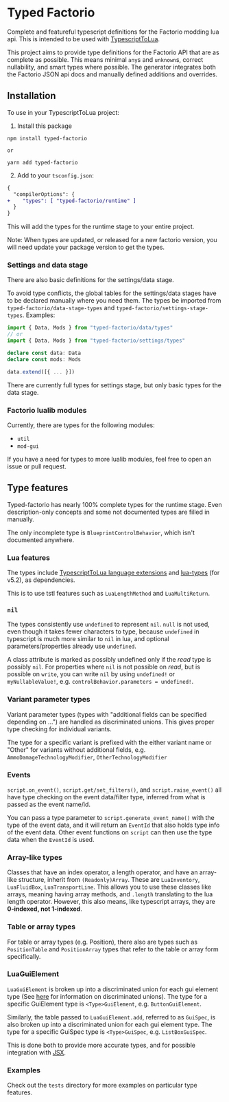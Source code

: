 # Typed Factorio

Complete and featureful typescript definitions for the Factorio modding lua api. This is intended to be used with [TypescriptToLua](https://typescripttolua.github.io/).

This project aims to provide type definitions for the Factorio API that are as complete as possible. This means minimal `any`s and `unknown`s, correct nullability, and smart types where possible. The generator integrates both the Factorio JSON api docs and manually defined additions and overrides.

## Installation

To use in your TypescriptToLua project:

1. Install this package

```
npm install typed-factorio

or

yarn add typed-factorio
```

2. Add to your `tsconfig.json`:

```diff
{
  "compilerOptions": {
+    "types": [ "typed-factorio/runtime" ]
  }
}
```

This will add the types for the runtime stage to your entire project.

Note: When types are updated, or released for a new factorio version, you will need update your package version to get the types.

### Settings and data stage

There are also basic definitions for the settings/data stage.

To avoid type conflicts, the global tables for the settings/data stages have to be declared manually where you need them. The types be imported from `typed-factorio/data-stage-types` and `typed-factorio/settings-stage-types`. Examples:

```ts
import { Data, Mods } from "typed-factorio/data/types"
// or 
import { Data, Mods } from "typed-factorio/settings/types"

declare const data: Data
declare const mods: Mods

data.extend([{ ... }])
```

There are currently full types for settings stage, but only basic types for the data stage.

### Factorio lualib modules

Currently, there are types for the following modules:

- `util`
- `mod-gui`

If you have a need for types to more lualib modules, feel free to open an issue or pull request.

## Type features

Typed-factorio has nearly 100% complete types for the runtime stage. Even description-only concepts and some not documented types are filled in manually.

The only incomplete type is `BlueprintControlBehavior`, which isn't documented anywhere.

### Lua features

The types include [TypescriptToLua language extensions](https://typescripttolua.github.io/docs/advanced/language-extensions/)
and [lua-types](https://github.com/TypeScriptToLua/lua-types) (for v5.2), as dependencies.

This is to use tstl features such as `LuaLengthMethod` and `LuaMultiReturn`.

### `nil`

The types consistently use `undefined` to represent `nil`.
`null` is not used, even though it takes fewer characters to type, because `undefined` in typescript is much more similar to `nil` in lua, and optional parameters/properties already use `undefined`.

A class attribute is marked as possibly undefined only if the _read_ type is possibly `nil`. For properties where `nil` is not possible on _read_, but is possible on `write`, you can write `nil` by using `undefined!` or `myNullableValue!`, e.g. `controlBehavior.parameters = undefined!`.

### Variant parameter types

Variant parameter types (types with "additional fields can be specified depending on ...") are handled as discriminated unions. This gives proper type checking for individual variants.

The type for a specific variant is prefixed with the either variant name or "Other" for variants without additional fields, e.g. `AmmoDamageTechnologyModifier`, `OtherTechnologyModifier`

### Events

`script.on_event()`, `script.get/set_filters()`, and `script.raise_event()` all have type checking on the event data/filter type, inferred from what is passed as the event name/id.

You can pass a type parameter to `script.generate_event_name()` with the type of the event data, and it will return an `EventId` that also holds type info of the event data. Other event functions on `script` can then use the type data when the `EventId` is used.

### Array-like types

Classes that have an index operator, a length operator, and have an array-like structure, inherit from `(Readonly)Array`. These are `LuaInventory`, `LuaFluidBox`, `LuaTransportLine`. This allows you to use these classes like arrays, meaning having array methods, and `.length` translating to the lua length operator. However, this also means, like typescript arrays, they are **0-indexed, not 1-indexed**.

### Table or array types

For table or array types (e.g. Position), there also are types such as `PositionTable` and `PositionArray` types that refer to the table or array form specifically.

### LuaGuiElement

`LuaGuiElement` is broken up into a discriminated union for each gui element type (See [here](https://basarat.gitbook.io/typescript/type-system/discriminated-unions) for information on discriminated unions). The type for a specific GuiElement type is `<Type>GuiElement`, e.g. `ButtonGuiElement`.

Similarly, the table passed to `LuaGuiElement.add`, referred to as `GuiSpec`, is also broken up into a discriminated union for each gui element type. The type for a specific GuiSpec type is `<Type>GuiSpec`, e.g. `ListBoxGuiSpec`.

This is done both to provide more accurate types, and for possible integration with [JSX](https://typescripttolua.github.io/docs/jsx/).

### Examples

Check out the `tests` directory for more examples on particular type features.
